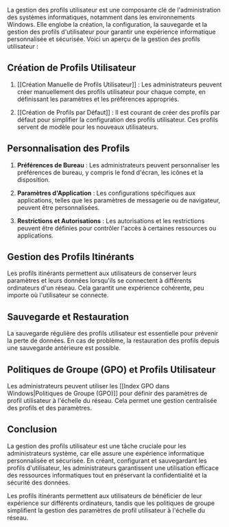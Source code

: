 
La gestion des profils utilisateur est une composante clé de l'administration des systèmes informatiques, notamment dans les environnements Windows. Elle englobe la création, la configuration, la sauvegarde et la gestion des profils d'utilisateur pour garantir une expérience informatique personnalisée et sécurisée. Voici un aperçu de la gestion des profils utilisateur :

## Création de Profils Utilisateur

1. [[Création Manuelle de Profils Utilisateur]] : Les administrateurs peuvent créer manuellement des profils utilisateur pour chaque compte, en définissant les paramètres et les préférences appropriés.

2. [[Création de Profils par Défaut]] : Il est courant de créer des profils par défaut pour simplifier la configuration des profils utilisateur. Ces profils servent de modèle pour les nouveaux utilisateurs.

## Personnalisation des Profils

1. **Préférences de Bureau** : Les administrateurs peuvent personnaliser les préférences de bureau, y compris le fond d'écran, les icônes et la disposition.

2. **Paramètres d'Application** : Les configurations spécifiques aux applications, telles que les paramètres de messagerie ou de navigateur, peuvent être personnalisées.

3. **Restrictions et Autorisations** : Les autorisations et les restrictions peuvent être définies pour contrôler l'accès à certaines ressources ou applications.

## Gestion des Profils Itinérants

Les profils itinérants permettent aux utilisateurs de conserver leurs paramètres et leurs données lorsqu'ils se connectent à différents ordinateurs d'un réseau. Cela garantit une expérience cohérente, peu importe où l'utilisateur se connecte.

## Sauvegarde et Restauration

La sauvegarde régulière des profils utilisateur est essentielle pour prévenir la perte de données. En cas de problème, la restauration des profils depuis une sauvegarde antérieure est possible.

## Politiques de Groupe (GPO) et Profils Utilisateur

Les administrateurs peuvent utiliser les [[Index GPO dans Windows|Politiques de Groupe (GPO)]] pour définir des paramètres de profil utilisateur à l'échelle du réseau. Cela permet une gestion centralisée des profils et des paramètres.

## Conclusion

La gestion des profils utilisateur est une tâche cruciale pour les administrateurs système, car elle assure une expérience informatique personnalisée et sécurisée. En créant, configurant et sauvegardant les profils d'utilisateur, les administrateurs garantissent une utilisation efficace des ressources informatiques tout en préservant la confidentialité et la sécurité des données.

Les profils itinérants permettent aux utilisateurs de bénéficier de leur expérience sur différents ordinateurs, tandis que les politiques de groupe simplifient la gestion des paramètres de profil utilisateur à l'échelle du réseau.
